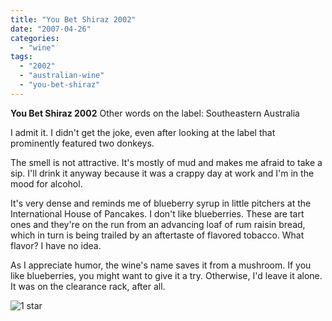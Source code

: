 ```yaml
---
title: "You Bet Shiraz 2002"
date: "2007-04-26"
categories:
  - "wine"
tags:
  - "2002"
  - "australian-wine"
  - "you-bet-shiraz"
---
```


**You Bet Shiraz 2002** Other words on the label: Southeastern Australia

I admit it. I didn't get the joke, even after looking at the label that prominently featured two donkeys.

The smell is not attractive. It's mostly of mud and makes me afraid to take a sip. I'll drink it anyway because it was a crappy day at work and I'm in the mood for alcohol.

It's very dense and reminds me of blueberry syrup in little pitchers at the International House of Pancakes. I don't like blueberries. These are tart ones and they're on the run from an advancing loaf of rum raisin bread, which in turn is being trailed by an aftertaste of flavored tobacco. What flavor? I have no idea.

As I appreciate humor, the wine's name saves it from a mushroom. If you like blueberries, you might want to give it a try. Otherwise, I'd leave it alone. It was on the clearance rack, after all.

![1 star](http://www.rebeccagomezfarrell.com/wp-content/uploads/2009/04/rating_olive1.gif "rating_olive1")
